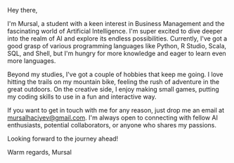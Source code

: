 Hey there,

I'm Mursal, a student with a keen interest in Business Management and the fascinating world of Artificial Intelligence. I'm super excited to dive deeper into the realm of AI and explore its endless possibilities. 
Currently, I've got a good grasp of various programming languages like Python, R Studio, Scala, SQL, and Shell, but I'm hungry for more knowledge and eager to learn even more languages.

Beyond my studies, I've got a couple of hobbies that keep me going. I love hitting the trails on my mountain bike, feeling the rush of adventure in the great outdoors. On the creative side, I enjoy making small games, putting my coding skills to use in a fun and interactive way.

If you want to get in touch with me for any reason, just drop me an email at mursalhaciyev@gmail.com. I'm always open to connecting with fellow AI enthusiasts, potential collaborators, or anyone who shares my passions.

Looking forward to the journey ahead!

Warm regards,
Mursal
